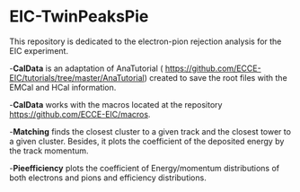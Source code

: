 # EIC-TwinPeaksPie

This repository is dedicated to the electron-pion rejection analysis for the EIC experiment.

-**CalData** is an adaptation of AnaTutorial ( https://github.com/ECCE-EIC/tutorials/tree/master/AnaTutorial) created to save the root files with the EMCal and HCal information.

-**CalData** works with the macros located at the repository https://github.com/ECCE-EIC/macros.

-**Matching** finds the closest cluster to a given track and the closest tower to a given cluster. Besides, it plots the coefficient of the deposited energy by the track momentum.

-**Pieefficiency** plots the coefficient of Energy/momentum distributions of both electrons and pions and efficiency distributions.
